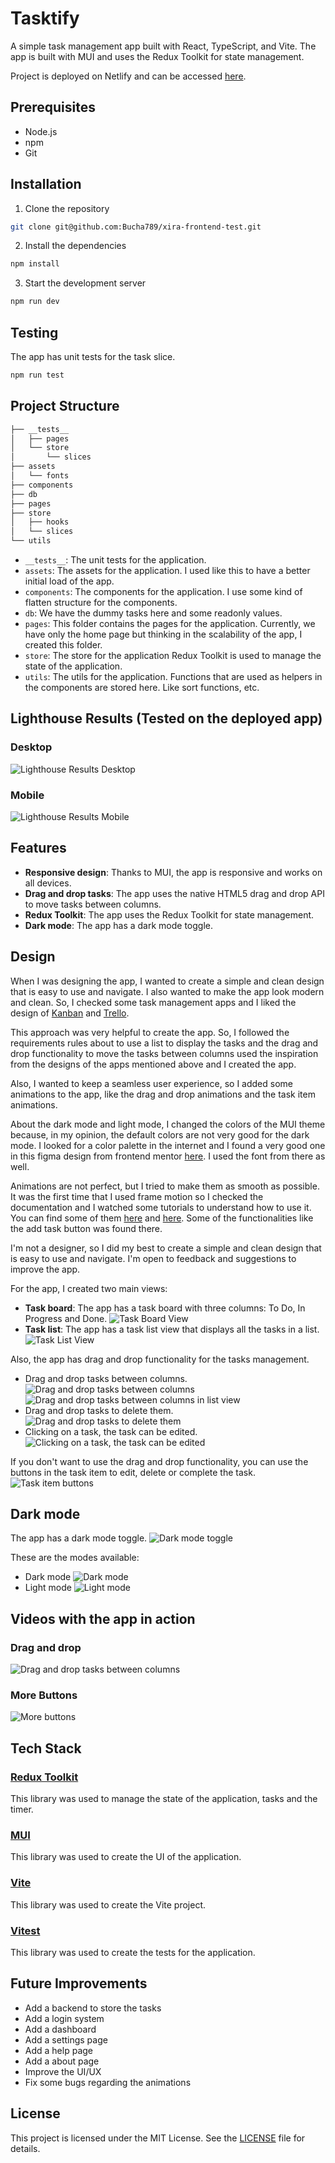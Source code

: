 # Tasktify

A simple task management app built with React, TypeScript, and Vite. The app is built with MUI and uses the Redux Toolkit for state management.

Project is deployed on Netlify and can be accessed [here](https://xira-ai-frontend-test.netlify.app).


## Prerequisites
- Node.js
- npm
- Git

## Installation

1. Clone the repository

```bash
git clone git@github.com:Bucha789/xira-frontend-test.git
```

2. Install the dependencies

```bash
npm install
```

3. Start the development server

```bash
npm run dev
```

## Testing

The app has unit tests for the task slice.

```bash
npm run test
```


## Project Structure
```bash
├── __tests__
│   ├── pages
│   └── store
│       └── slices
├── assets
│   └── fonts
├── components
├── db
├── pages
├── store
│   ├── hooks
│   └── slices
└── utils
```
- `__tests__`: The unit tests for the application.
- `assets`: The assets for the application. I used like this to have a better initial load of the app.
- `components`: The components for the application. I use some kind of flatten structure for the components.
- `db`: We have the dummy tasks here and some readonly values.
- `pages`: This folder contains the pages for the application. Currently, we have only the home page but thinking in the scalability of the app, I created this folder.
- `store`: The store for the application Redux Toolkit is used to manage the state of the application.
- `utils`: The utils for the application. Functions that are used as helpers in the components are stored here. Like sort functions, etc.


## Lighthouse Results (Tested on the deployed app)
### Desktop
![Lighthouse Results Desktop](docs/images/lighthouse/desktop.png)
### Mobile
![Lighthouse Results Mobile](docs/images/lighthouse/mobile.png)

## Features

- **Responsive design**: Thanks to MUI, the app is responsive and works on all devices.
- **Drag and drop tasks**: The app uses the native HTML5 drag and drop API to move tasks between columns.
- **Redux Toolkit**: The app uses the Redux Toolkit for state management.
- **Dark mode**: The app has a dark mode toggle.

## Design

When I was designing the app, I wanted to create a simple and clean design that is easy to use and navigate. I also wanted to make the app look modern and clean. So, I checked some task management apps and I liked the design of [Kanban](https://kanban.so) and [Trello](https://trello.com). 

This approach was very helpful to create the app. So, I followed the requirements rules about to use a list to display the tasks and the drag and drop functionality to move the tasks between columns used the inspiration from the designs of the apps mentioned above and I created the app.

Also, I wanted to keep a seamless user experience, so I added some animations to the app, like the drag and drop animations and the task item animations.

About the dark mode and light mode, I changed the colors of the MUI theme because, in my opinion, the default colors are not very good for the dark mode. I looked for a color palette in the internet and I found a very good one in this figma design from frontend mentor [here](https://www.frontendmentor.io/challenges/todo-app-Su1_KokOW). I used the font from there as well.

Animations are not perfect, but I tried to make them as smooth as possible. It was the first time that I used frame motion so I checked the documentation and I watched some tutorials to understand how to use it. You can find some of them [here](https://youtu.be/O5lZqqy7VQE?si=pzeuqTFhf7RaLbss) and [here](https://youtu.be/UEzt1vp2p6k?si=eklL2DDtqVWNcIGr). Some of the functionalities like the add task button was found there.

I'm not a designer, so I did my best to create a simple and clean design that is easy to use and navigate. I'm open to feedback and suggestions to improve the app. 


For the app, I created two main views:
- **Task board**: The app has a task board with three columns: To Do, In Progress and Done.
![Task Board View](docs/images/views/board.png)
- **Task list**: The app has a task list view that displays all the tasks in a list.
![Task List View ](docs/images/views/list.png)

Also, the app has drag and drop functionality for the tasks management.
- Drag and drop tasks between columns.
![Drag and drop tasks between columns](docs/images/drag-and-drop/move.png)
![Drag and drop tasks between columns in list view](docs/images/drag-and-drop/move-list.png)
- Drag and drop tasks to delete them.
![Drag and drop tasks to delete them](docs/images/drag-and-drop/delete.png)
- Clicking on a task, the task can be edited.
![Clicking on a task, the task can be edited](docs/images/drag-and-drop/edit.png)

If you don't want to use the drag and drop functionality, you can use the buttons in the task item to edit, delete or complete the task.
![Task item buttons](docs/images/extra-buttons/task-item-buttons.png)

## Dark mode

The app has a dark mode toggle.
![Dark mode toggle](docs/images/dark-mode/toggle.png)

These are the modes available:
- Dark mode
![Dark mode](docs/images/dark-mode/dark-mode.png)
- Light mode
![Light mode](docs/images/dark-mode/light-mode.png)


## Videos with the app in action
### Drag and drop
![Drag and drop tasks between columns](docs/videos/drag-and-drop.gif)
### More Buttons
![More buttons](docs/videos/buttons.gif)


## Tech Stack
### [Redux Toolkit](https://redux-toolkit.js.org/)
  This library was used to manage the state of the application, tasks and the timer.

### [MUI](https://mui.com/)
  This library was used to create the UI of the application.

### [Vite](https://vitejs.dev/)
  This library was used to create the Vite project.

### [Vitest](https://vitest.dev/)
  This library was used to create the tests for the application.


## Future Improvements
- Add a backend to store the tasks
- Add a login system
- Add a dashboard
- Add a settings page
- Add a help page
- Add a about page
- Improve the UI/UX
- Fix some bugs regarding the animations

## License

This project is licensed under the MIT License. See the [LICENSE](LICENSE) file for details.
